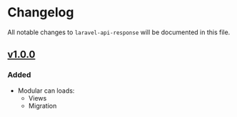 # Changelog

All notable changes to `laravel-api-response` will be documented in this file.

## [v1.0.0](https://github.com/kodepandai/laravel-modular/compare/62e6f25...v1.0.0)

### Added

- Modular can loads:
  - Views
  - Migration
